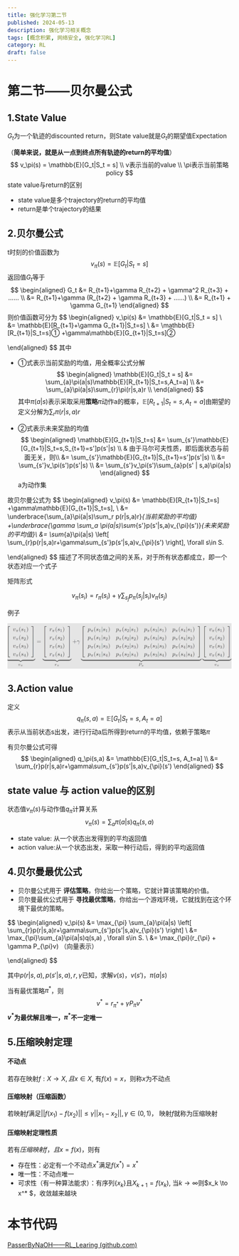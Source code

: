 ```yaml
---
title: 强化学习第二节
published: 2024-05-13
description: 强化学习相关概念
tags: [概念积累, 网络安全, 强化学习RL]
category: RL
draft: false
---
```

# 第二节——贝尔曼公式

## 1.State Value

$G_t$为一个轨迹的discounted return，则State value就是$G_t$的期望值Expectation

（**简单来说，就是从一点到终点所有轨迹的return的平均值**）
$$
v_\pi(s) = \mathbb{E}[G_t|S_t = s]
\\
v表示当前的value
\\
\pi表示当前策略policy
$$
state value与return的区别

- state value是多个trajectory的return的平均值
- return是单个trajectory的结果

## 2.贝尔曼公式

t时刻的价值函数为
$$
v_\pi(s) = \mathbb{E}[G_t|S_t = s]
$$
返回值$G_t$等于
$$
\begin{aligned}
G_t &= R_{t+1}+\gamma R_{t+2} + \gamma^2 R_{t+3} + …… \\
	&= R_{t+1}+\gamma (R_{t+2} + \gamma R_{t+3} + ……) \\
	&= R_{t+1} + \gamma G_{t+1}
\end{aligned}
$$
则价值函数可分为
$$
\begin{aligned}
v_\pi(s) &= \mathbb{E}[G_t|S_t = s]	\\
		 &= \mathbb{E}[R_{t+1}+\gamma G_{t+1}|S_t=s] \\
		 &= \mathbb{E}[R_{t+1}|S_t=s]① +\gamma\mathbb{E}[G_{t+1}|S_t=s]②

\end{aligned}
$$
其中

- ①式表示当前奖励的均值，用全概率公式分解
  $$
  \begin{aligned}
  \mathbb{E}[G_t|S_t = s]	
  &= \sum_{a}\pi(a|s)\mathbb{E}[R_{t+1}|S_t=s,A_t=a] \\
  &= \sum_{a}\pi(a|s)\sum_{r}\pi(r|s,a)r \\
  \end{aligned}
  $$
  其中$\pi(a|s)$表示采取采用**策略**$\pi$动作a的概率，$\mathbb{E}[R_{t+1}|S_t=s,A_t=a]$由期望的定义分解为$\sum_{r}\pi(r|s,a)r$

- ②式表示未来奖励的均值
  $$
  \begin{aligned}
  \mathbb{E}[G_{t+1}|S_t=s] 
  &= \sum_{s'}\mathbb{E}[G_{t+1}|S_t=s,S_{t+1}=s']p(s'|s) \\
  & 由于马尔可夫性质，即后面状态与前面无关，则\\
  &= \sum_{s'}\mathbb{E}[G_{t+1}|S_{t+1}=s']p(s'|s) \\
  &= \sum_{s'}v_\pi(s')p(s'|s)	\\
  &= \sum_{s'}v_\pi(s')\sum_{a}p(s' | s,a)\pi(a|s) 
  \end{aligned}
  $$
  a为动作集

故贝尔曼公式为
$$
\begin{aligned}
v_\pi(s) 
&= \mathbb{E}[R_{t+1}|S_t=s] +\gamma\mathbb{E}[G_{t+1}|S_t=s], \\
&= \underbrace{\sum_{a}\pi(a|s)\sum_r p(r|s,a)r}_{当前奖励的平均值} +\underbrace{\gamma \sum_a \pi(a|s)\sum_{s'}p(s'|s,a)v_{\pi}(s')}_{未来奖励的平均值}\\
&= 	\sum_{a}\pi(a|s) \left[ \sum_{r}p(r|s,a)r+\gamma\sum_{s'}p(s’|s,a)v_{\pi}(s') \right], \forall s\in S.

\end{aligned}
$$
描述了不同状态值之间的关系，对于所有状态都成立，即一个状态对应一个式子

矩阵形式

$$
v_{\pi}(s_i)=r_{\pi}(s_i)+\gamma \sum_{s_j}p_{\pi}(s_j|s_i)v_{\pi}(s_j)
$$

例子

![image-20240608115405362](https://raw.githubusercontent.com/PasserByNaOH/PicGo/main/blogPic/image-20240608115405362.png)

##  3.Action value

定义
$$
q_\pi(s,a) = \mathbb{E}[G_t|S_t=s, A_t=a]
$$
表示从当前状态s出发，进行行动a后所得到return的平均值，依赖于策略$\pi$

有贝尔曼公式可得
$$
\begin{aligned}
q_\pi(s,a) 
&= \mathbb{E}[G_t|S_t=s, A_t=a] \\
&= \sum_{r}p(r|s,a)r+\gamma\sum_{s'}p(s’|s,a)v_{\pi}(s') 
\end{aligned}
$$

## **state value 与 action value的区别**

状态值$v_{\pi}(s)$与动作值$q_{\pi}$计算关系
$$
v_{\pi}(s)=\sum_{a}\pi(a|s)q_{\pi}(s,a)
$$


- state value: 从一个状态出发得到的平均返回值
- action value:从一个状态出发，采取一种行动后，得到的平均返回值

## 4.贝尔曼最优公式

- 贝尔曼公式用于 **评估策略**，你给出一个策略，它就计算该策略的价值。
- 贝尔曼最优公式用于 **寻找最优策略**，你给出一个游戏环境，它就找到在这个环境下最优的策略。

$$
\begin{aligned}
v_\pi(s) 
&= 	\max_{\pi} \sum_{a}\pi(a|s) \left[ \sum_{r}p(r|s,a)r+\gamma\sum_{s'}p(s’|s,a)v_{\pi}(s') \right] \\
&= \max_{\pi}\sum_{a}\pi(a|s)q(s,a)
, \forall s\in S. \\
&= \max_{\pi}(r_{\pi} + \gamma P_{\pi}v) （向量表示）


\end{aligned}
$$

其中$p(r|s,a), p(s'|s, a), r, \gamma$已知，求解$v(s)，v(s')，\pi(a|s)$

当有最优策略$\pi^*$，则
$$
v^*= r_{\pi^*} + \gamma P_{\pi}v^*
$$
**$v^*$为最优解且唯一，$\pi ^*$不一定唯一**

## 5.压缩映射定理

#### 不动点

若存在映射$f:X \to X, 且x \in X$, 有$f(x) = x$，则称$x$为不动点

#### 压缩映射（压缩函数）

若映射$f$满足$||f(x_1) - f(x_2)|| \le \gamma ||x_1 - x_2||, \gamma \in (0,1)$， 映射$f$就称为压缩映射

#### 压缩映射定理性质

若有$压缩映射f，且x = f(x)$，则有

- 存在性：必定有一个不动点$x^*$满足$f(x^*) = x^*$
- 唯一性：不动点唯一
- 可求性（有一种算法能求）：有序列$\{x_k\}$且$X_{k+1} = f(x_k)$, 当$k\to \infty$则$x_k \to x^* $，收敛越来越块

# 本节代码

[PasserByNaOH——RL_Learing (github.com)](https://github.com/PasserByNaOH/RL_Learing/blob/master/MDP/Bellman.ipynb)
